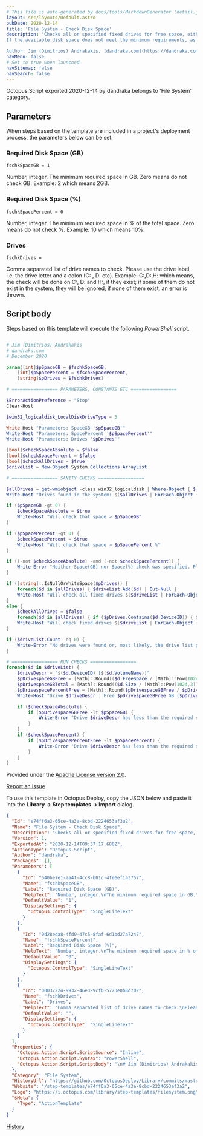 ```yaml
---
# This file is auto-generated by docs/tools/MarkdownGenerator (detail.js)
layout: src/layouts/Default.astro
pubDate: 2020-12-14
title: 'File System - Check Disk Space'
description: 'Checks all or specified fixed drives for free space, either as an absolute number (GB) or relative (%).
If the available disk space does not meet the minimum requirements, as set in the parameters, as error is thrown.

Author: Jim (Dimitrios) Andrakakis, [dandraka.com](https://dandraka.com)'
navMenu: false
# Set to true when launched
navSitemap: false
navSearch: false
---
```


Octopus.Script exported 2020-12-14 by dandraka belongs to 'File System' category.

## Parameters

When steps based on the template are included in a project's deployment process, the parameters below can be set.


<div class="param">

### Required Disk Space (GB)

`fschkSpaceGB = 1`

Number, integer.
The minimum required space in GB.
Zero means do not check GB.
Example: 2
which means 2GB.

</div>
        
<div class="param">

### Required Disk Space (%)

`fschkSpacePercent = 0`

Number, integer.
The minimum required space in % of the total space.
Zero means do not check %.
Example: 10
which means 10%.

</div>
        
<div class="param">

### Drives

`fschkDrives = `

Comma separated list of drive names to check.
Please use the drive label, i.e. the drive letter and a colon (C: , D: etc).
Example: C:,D:,H:
which means, the check will be done on C:, D: and H:, if they exist; if some of them do not exist in the system, they will be ignored; if none of them exist, an error is thrown.

</div>
        

## Script body

Steps based on this template will execute the following *PowerShell* script.

```powershell

# Jim (Dimitrios) Andrakakis
# dandraka.com
# December 2020

param([int]$pSpaceGB = $fschkSpaceGB, 
	[int]$pSpacePercent = $fschkSpacePercent, 
    [string]$pDrives = $fschkDrives)

# ================= PARAMETERS, CONSTANTS ETC =================

$ErrorActionPreference = "Stop"
Clear-Host

$win32_logicaldisk_LocalDiskDriveType = 3

Write-Host "Parameters: SpaceGB '$pSpaceGB'"
Write-Host "Parameters: SpacePercent '$pSpacePercent'"
Write-Host "Parameters: Drives '$pDrives'"

[bool]$checkSpaceAbsolute = $false
[bool]$checkSpacePercent = $false
[bool]$checkAllDrives = $true
$driveList = New-Object System.Collections.ArrayList

# ================= SANITY CHECKS =================

$allDrives = get-wmiobject -class win32_logicaldisk | Where-Object { $_.DriveType -eq $win32_logicaldisk_LocalDiskDriveType } 
Write-Host "Drives found in the system: $($allDrives | ForEach-Object { $_.DeviceID })"

if ($pSpaceGB -gt 0) {
    $checkSpaceAbsolute = $true
    Write-Host "Will check that space > $pSpaceGB"
}

if ($pSpacePercent -gt 0) {
    $checkSpacePercent = $true
    Write-Host "Will check that space > $pSpacePercent %"
}

if ((-not $checkSpaceAbsolute) -and (-not $checkSpacePercent)) {
    Write-Error "Neither Space(GB) nor Space(%) check was specified. Please specify at least one."
}

if ([string]::IsNullOrWhiteSpace($pDrives)) {
    foreach($d in $allDrives) { $driveList.Add($d) | Out-Null }
    Write-Host "Will check all fixed drives $($driveList | ForEach-Object { $_.DeviceID + " " })"
}
else {
    $checkAllDrives = $false
    foreach($d in $allDrives) { if ($pDrives.Contains($d.DeviceID)) { $driveList.Add($d) | Out-Null | Out-Null } }
    Write-Host "Will check fixed drives $($driveList | ForEach-Object { $_.DeviceID + " " })"
}

if ($driveList.Count -eq 0) {
    Write-Error "No drives were found or, most likely, the drive list parameter does not contain any of the existing drives."
}

# ================= RUN CHECKS =================
foreach($d in $driveList) {
    $driveDescr = "$($d.DeviceID) [$($d.VolumeName)]"
    $pDrivespaceGBFree = [Math]::Round(($d.FreeSpace / [Math]::Pow(1024,3)), 1)
    $pDrivespaceGBTotal = [Math]::Round(($d.Size / [Math]::Pow(1024,3)), 1)
    $pDrivespacePercentFree = [Math]::Round($pDrivespaceGBFree / $pDrivespaceGBTotal,1) * 100
    Write-Host "Drive $driveDescr : Free $pDrivespaceGBFree GB ($pDrivespacePercentFree%), Total $pDrivespaceGBTotal GB"

    if ($checkSpaceAbsolute) {
        if ($pDrivespaceGBFree -lt $pSpaceGB) { 
            Write-Error "Drive $driveDescr has less than the required space ($pSpaceGB GB)"
        }
    }
    if ($checkSpacePercent) {
        if ($pDrivespacePercentFree -lt $pSpacePercent) { 
            Write-Error "Drive $driveDescr has less than the required space ($pSpacePercent %)"
        }
    }
}
```

Provided under the [Apache License version 2.0](https://github.com/OctopusDeploy/Library/blob/master/LICENSE.txt).

[Report an issue](https://github.com/OctopusDeploy/Library/issues/new?assignees=&labels=&projects=&template=bug-report.yml&title=Issue%20with%20File%20System%20-%20Check%20Disk%20Space&step-template=File%20System%20-%20Check%20Disk%20Space)

<div class="get-json">

To use this template in Octopus Deploy, copy the JSON below and paste it into the **Library → Step templates → Import** dialog.

```json
{
  "Id": "e74ff6a3-65ce-4a3a-8cbd-2224653af3a2",
  "Name": "File System - Check Disk Space",
  "Description": "Checks all or specified fixed drives for free space, either as an absolute number (GB) or relative (%).\nIf the available disk space does not meet the minimum requirements, as set in the parameters, as error is thrown.\n\nAuthor: Jim (Dimitrios) Andrakakis, [dandraka.com](https://dandraka.com)",
  "Version": 1,
  "ExportedAt": "2020-12-14T09:37:17.680Z",
  "ActionType": "Octopus.Script",
  "Author": "dandraka",
  "Packages": [],
  "Parameters": [
    {
      "Id": "640be7e1-aa4f-4cc8-b01c-4fe6ef1a3757",
      "Name": "fschkSpaceGB",
      "Label": "Required Disk Space (GB)",
      "HelpText": "Number, integer.\nThe minimum required space in GB.\nZero means do not check GB.\nExample: 2\nwhich means 2GB.",
      "DefaultValue": "1",
      "DisplaySettings": {
        "Octopus.ControlType": "SingleLineText"
      }
    },
    {
      "Id": "0d28eda8-4fd0-47c5-8faf-6d1bd27a7247",
      "Name": "fschkSpacePercent",
      "Label": "Required Disk Space (%)",
      "HelpText": "Number, integer.\nThe minimum required space in % of the total space.\nZero means do not check %.\nExample: 10\nwhich means 10%.",
      "DefaultValue": "0",
      "DisplaySettings": {
        "Octopus.ControlType": "SingleLineText"
      }
    },
    {
      "Id": "00037224-9932-46e3-9cfb-5723e0b8d702",
      "Name": "fschkDrives",
      "Label": "Drives",
      "HelpText": "Comma separated list of drive names to check.\nPlease use the drive label, i.e. the drive letter and a colon (C: , D: etc).\nExample: C:,D:,H:\nwhich means, the check will be done on C:, D: and H:, if they exist; if some of them do not exist in the system, they will be ignored; if none of them exist, an error is thrown.",
      "DefaultValue": "",
      "DisplaySettings": {
        "Octopus.ControlType": "SingleLineText"
      }
    }
  ],
  "Properties": {
    "Octopus.Action.Script.ScriptSource": "Inline",
    "Octopus.Action.Script.Syntax": "PowerShell",
    "Octopus.Action.Script.ScriptBody": "\n# Jim (Dimitrios) Andrakakis\n# dandraka.com\n# December 2020\n\nparam([int]$pSpaceGB = $fschkSpaceGB, \n\t[int]$pSpacePercent = $fschkSpacePercent, \n    [string]$pDrives = $fschkDrives)\n\n# ================= PARAMETERS, CONSTANTS ETC =================\n\n$ErrorActionPreference = \"Stop\"\nClear-Host\n\n$win32_logicaldisk_LocalDiskDriveType = 3\n\nWrite-Host \"Parameters: SpaceGB '$pSpaceGB'\"\nWrite-Host \"Parameters: SpacePercent '$pSpacePercent'\"\nWrite-Host \"Parameters: Drives '$pDrives'\"\n\n[bool]$checkSpaceAbsolute = $false\n[bool]$checkSpacePercent = $false\n[bool]$checkAllDrives = $true\n$driveList = New-Object System.Collections.ArrayList\n\n# ================= SANITY CHECKS =================\n\n$allDrives = get-wmiobject -class win32_logicaldisk | Where-Object { $_.DriveType -eq $win32_logicaldisk_LocalDiskDriveType } \nWrite-Host \"Drives found in the system: $($allDrives | ForEach-Object { $_.DeviceID })\"\n\nif ($pSpaceGB -gt 0) {\n    $checkSpaceAbsolute = $true\n    Write-Host \"Will check that space > $pSpaceGB\"\n}\n\nif ($pSpacePercent -gt 0) {\n    $checkSpacePercent = $true\n    Write-Host \"Will check that space > $pSpacePercent %\"\n}\n\nif ((-not $checkSpaceAbsolute) -and (-not $checkSpacePercent)) {\n    Write-Error \"Neither Space(GB) nor Space(%) check was specified. Please specify at least one.\"\n}\n\nif ([string]::IsNullOrWhiteSpace($pDrives)) {\n    foreach($d in $allDrives) { $driveList.Add($d) | Out-Null }\n    Write-Host \"Will check all fixed drives $($driveList | ForEach-Object { $_.DeviceID + \" \" })\"\n}\nelse {\n    $checkAllDrives = $false\n    foreach($d in $allDrives) { if ($pDrives.Contains($d.DeviceID)) { $driveList.Add($d) | Out-Null | Out-Null } }\n    Write-Host \"Will check fixed drives $($driveList | ForEach-Object { $_.DeviceID + \" \" })\"\n}\n\nif ($driveList.Count -eq 0) {\n    Write-Error \"No drives were found or, most likely, the drive list parameter does not contain any of the existing drives.\"\n}\n\n# ================= RUN CHECKS =================\nforeach($d in $driveList) {\n    $driveDescr = \"$($d.DeviceID) [$($d.VolumeName)]\"\n    $pDrivespaceGBFree = [Math]::Round(($d.FreeSpace / [Math]::Pow(1024,3)), 1)\n    $pDrivespaceGBTotal = [Math]::Round(($d.Size / [Math]::Pow(1024,3)), 1)\n    $pDrivespacePercentFree = [Math]::Round($pDrivespaceGBFree / $pDrivespaceGBTotal,1) * 100\n    Write-Host \"Drive $driveDescr : Free $pDrivespaceGBFree GB ($pDrivespacePercentFree%), Total $pDrivespaceGBTotal GB\"\n\n    if ($checkSpaceAbsolute) {\n        if ($pDrivespaceGBFree -lt $pSpaceGB) { \n            Write-Error \"Drive $driveDescr has less than the required space ($pSpaceGB GB)\"\n        }\n    }\n    if ($checkSpacePercent) {\n        if ($pDrivespacePercentFree -lt $pSpacePercent) { \n            Write-Error \"Drive $driveDescr has less than the required space ($pSpacePercent %)\"\n        }\n    }\n}"
  },
  "Category": "File System",
  "HistoryUrl": "https://github.com/OctopusDeploy/Library/commits/master/step-templates//opt/buildagent/work/75443764cd38076d/step-templates/file-system-check-disk-space.json",
  "Website": "/step-templates/e74ff6a3-65ce-4a3a-8cbd-2224653af3a2",
  "Logo": "https://i.octopus.com/library/step-templates/filesystem.png",
  "$Meta": {
    "Type": "ActionTemplate"
  }
}
```

[History](https://github.com/OctopusDeploy/Library/commits/master/step-templates/https://github.com/OctopusDeploy/Library/commits/master/step-templates//opt/buildagent/work/75443764cd38076d/step-templates/file-system-check-disk-space.json)

</div>
